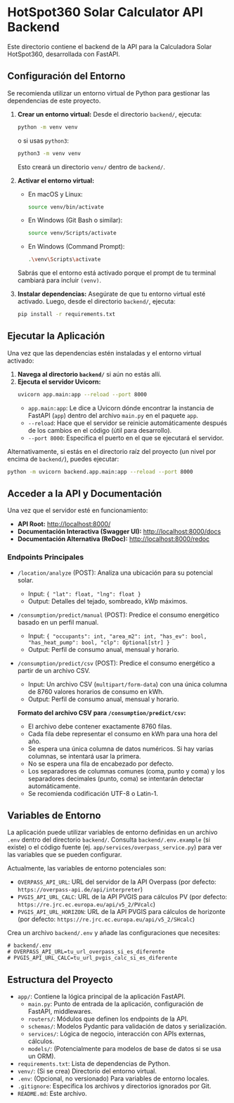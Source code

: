 # HotSpot360 Solar Calculator API Backend

Este directorio contiene el backend de la API para la Calculadora Solar HotSpot360, desarrollada con FastAPI.

## Configuración del Entorno

Se recomienda utilizar un entorno virtual de Python para gestionar las dependencias de este proyecto.

1.  **Crear un entorno virtual:**
    Desde el directorio `backend/`, ejecuta:
    ```bash
    python -m venv venv
    ```
    o si usas `python3`:
    ```bash
    python3 -m venv venv
    ```
    Esto creará un directorio `venv/` dentro de `backend/`.

2.  **Activar el entorno virtual:**
    *   En macOS y Linux:
        ```bash
        source venv/bin/activate
        ```
    *   En Windows (Git Bash o similar):
        ```bash
        source venv/Scripts/activate
        ```
    *   En Windows (Command Prompt):
        ```bash
        .\venv\Scripts\activate
        ```
    Sabrás que el entorno está activado porque el prompt de tu terminal cambiará para incluir `(venv)`.

3.  **Instalar dependencias:**
    Asegúrate de que tu entorno virtual esté activado. Luego, desde el directorio `backend/`, ejecuta:
    ```bash
    pip install -r requirements.txt
    ```

## Ejecutar la Aplicación

Una vez que las dependencias estén instaladas y el entorno virtual activado:

1.  **Navega al directorio `backend/`** si aún no estás allí.
2.  **Ejecuta el servidor Uvicorn:**
    ```bash
    uvicorn app.main:app --reload --port 8000
    ```
    *   `app.main:app`: Le dice a Uvicorn dónde encontrar la instancia de FastAPI (`app`) dentro del archivo `main.py` en el paquete `app`.
    *   `--reload`: Hace que el servidor se reinicie automáticamente después de los cambios en el código (útil para desarrollo).
    *   `--port 8000`: Especifica el puerto en el que se ejecutará el servidor.

Alternativamente, si estás en el directorio raíz del proyecto (un nivel por encima de `backend/`), puedes ejecutar:
```bash
python -m uvicorn backend.app.main:app --reload --port 8000
```

## Acceder a la API y Documentación

Una vez que el servidor esté en funcionamiento:

*   **API Root:** [http://localhost:8000/](http://localhost:8000/)
*   **Documentación Interactiva (Swagger UI):** [http://localhost:8000/docs](http://localhost:8000/docs)
*   **Documentación Alternativa (ReDoc):** [http://localhost:8000/redoc](http://localhost:8000/redoc)

### Endpoints Principales

*   `/location/analyze` (POST): Analiza una ubicación para su potencial solar.
    *   Input: `{ "lat": float, "lng": float }`
    *   Output: Detalles del tejado, sombreado, kWp máximos.
*   `/consumption/predict/manual` (POST): Predice el consumo energético basado en un perfil manual.
    *   Input: `{ "occupants": int, "area_m2": int, "has_ev": bool, "has_heat_pump": bool, "clp": Optional[str] }`
    *   Output: Perfil de consumo anual, mensual y horario.
*   `/consumption/predict/csv` (POST): Predice el consumo energético a partir de un archivo CSV.
    *   Input: Un archivo CSV (`multipart/form-data`) con una única columna de 8760 valores horarios de consumo en kWh.
    *   Output: Perfil de consumo anual, mensual y horario.

    **Formato del archivo CSV para `/consumption/predict/csv`:**
    *   El archivo debe contener exactamente 8760 filas.
    *   Cada fila debe representar el consumo en kWh para una hora del año.
    *   Se espera una única columna de datos numéricos. Si hay varias columnas, se intentará usar la primera.
    *   No se espera una fila de encabezado por defecto.
    *   Los separadores de columnas comunes (coma, punto y coma) y los separadores decimales (punto, coma) se intentarán detectar automáticamente.
    *   Se recomienda codificación UTF-8 o Latin-1.

## Variables de Entorno

La aplicación puede utilizar variables de entorno definidas en un archivo `.env` dentro del directorio `backend/`. Consulta `backend/.env.example` (si existe) o el código fuente (ej. `app/services/overpass_service.py`) para ver las variables que se pueden configurar.

Actualmente, las variables de entorno potenciales son:
*   `OVERPASS_API_URL`: URL del servidor de la API Overpass (por defecto: `https://overpass-api.de/api/interpreter`)
*   `PVGIS_API_URL_CALC`: URL de la API PVGIS para cálculos PV (por defecto: `https://re.jrc.ec.europa.eu/api/v5_2/PVcalc`)
*   `PVGIS_API_URL_HORIZON`: URL de la API PVGIS para cálculos de horizonte (por defecto: `https://re.jrc.ec.europa.eu/api/v5_2/SHcalc`)

Crea un archivo `backend/.env` y añade las configuraciones que necesites:
```env
# backend/.env
# OVERPASS_API_URL=tu_url_overpass_si_es_diferente
# PVGIS_API_URL_CALC=tu_url_pvgis_calc_si_es_diferente
```

## Estructura del Proyecto

*   `app/`: Contiene la lógica principal de la aplicación FastAPI.
    *   `main.py`: Punto de entrada de la aplicación, configuración de FastAPI, middlewares.
    *   `routers/`: Módulos que definen los endpoints de la API.
    *   `schemas/`: Modelos Pydantic para validación de datos y serialización.
    *   `services/`: Lógica de negocio, interacción con APIs externas, cálculos.
    *   `models/`: (Potencialmente para modelos de base de datos si se usa un ORM).
*   `requirements.txt`: Lista de dependencias de Python.
*   `venv/`: (Si se crea) Directorio del entorno virtual.
*   `.env`: (Opcional, no versionado) Para variables de entorno locales.
*   `.gitignore`: Especifica los archivos y directorios ignorados por Git.
*   `README.md`: Este archivo.
```
